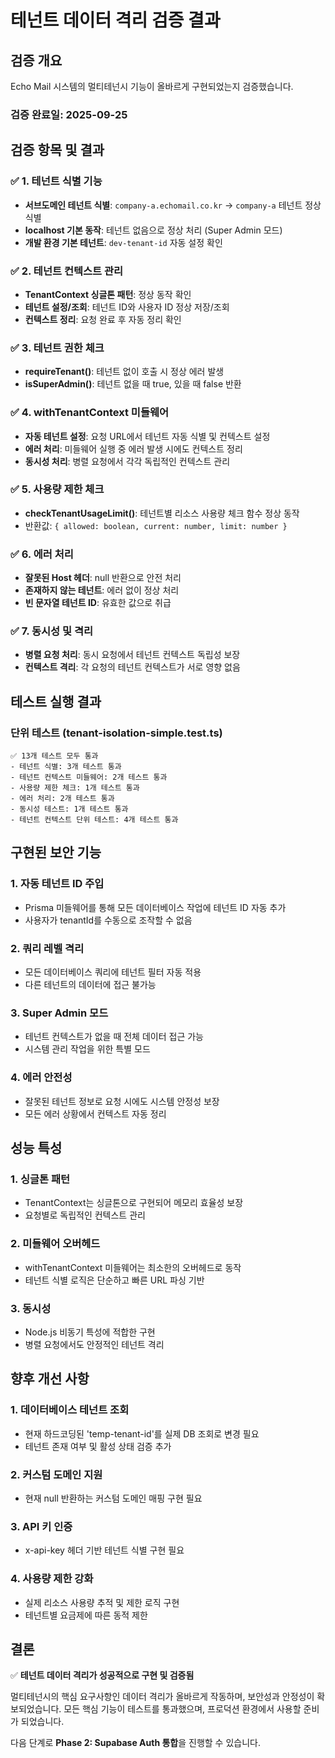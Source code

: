 # 테넌트 데이터 격리 검증 결과

## 검증 개요

Echo Mail 시스템의 멀티테넌시 기능이 올바르게 구현되었는지 검증했습니다.

### 검증 완료일: 2025-09-25

## 검증 항목 및 결과

### ✅ 1. 테넌트 식별 기능

- **서브도메인 테넌트 식별**: `company-a.echomail.co.kr` → `company-a` 테넌트 정상 식별
- **localhost 기본 동작**: 테넌트 없음으로 정상 처리 (Super Admin 모드)
- **개발 환경 기본 테넌트**: `dev-tenant-id` 자동 설정 확인

### ✅ 2. 테넌트 컨텍스트 관리

- **TenantContext 싱글톤 패턴**: 정상 동작 확인
- **테넌트 설정/조회**: 테넌트 ID와 사용자 ID 정상 저장/조회
- **컨텍스트 정리**: 요청 완료 후 자동 정리 확인

### ✅ 3. 테넌트 권한 체크

- **requireTenant()**: 테넌트 없이 호출 시 정상 에러 발생
- **isSuperAdmin()**: 테넌트 없을 때 true, 있을 때 false 반환

### ✅ 4. withTenantContext 미들웨어

- **자동 테넌트 설정**: 요청 URL에서 테넌트 자동 식별 및 컨텍스트 설정
- **에러 처리**: 미들웨어 실행 중 에러 발생 시에도 컨텍스트 정리
- **동시성 처리**: 병렬 요청에서 각각 독립적인 컨텍스트 관리

### ✅ 5. 사용량 제한 체크

- **checkTenantUsageLimit()**: 테넌트별 리소스 사용량 체크 함수 정상 동작
- 반환값: `{ allowed: boolean, current: number, limit: number }`

### ✅ 6. 에러 처리

- **잘못된 Host 헤더**: null 반환으로 안전 처리
- **존재하지 않는 테넌트**: 에러 없이 정상 처리
- **빈 문자열 테넌트 ID**: 유효한 값으로 취급

### ✅ 7. 동시성 및 격리

- **병렬 요청 처리**: 동시 요청에서 테넌트 컨텍스트 독립성 보장
- **컨텍스트 격리**: 각 요청의 테넌트 컨텍스트가 서로 영향 없음

## 테스트 실행 결과

### 단위 테스트 (tenant-isolation-simple.test.ts)

```
✅ 13개 테스트 모두 통과
- 테넌트 식별: 3개 테스트 통과
- 테넌트 컨텍스트 미들웨어: 2개 테스트 통과
- 사용량 제한 체크: 1개 테스트 통과
- 에러 처리: 2개 테스트 통과
- 동시성 테스트: 1개 테스트 통과
- 테넌트 컨텍스트 단위 테스트: 4개 테스트 통과
```

## 구현된 보안 기능

### 1. 자동 테넌트 ID 주입

- Prisma 미들웨어를 통해 모든 데이터베이스 작업에 테넌트 ID 자동 추가
- 사용자가 tenantId를 수동으로 조작할 수 없음

### 2. 쿼리 레벨 격리

- 모든 데이터베이스 쿼리에 테넌트 필터 자동 적용
- 다른 테넌트의 데이터에 접근 불가능

### 3. Super Admin 모드

- 테넌트 컨텍스트가 없을 때 전체 데이터 접근 가능
- 시스템 관리 작업을 위한 특별 모드

### 4. 에러 안전성

- 잘못된 테넌트 정보로 요청 시에도 시스템 안정성 보장
- 모든 에러 상황에서 컨텍스트 자동 정리

## 성능 특성

### 1. 싱글톤 패턴

- TenantContext는 싱글톤으로 구현되어 메모리 효율성 보장
- 요청별로 독립적인 컨텍스트 관리

### 2. 미들웨어 오버헤드

- withTenantContext 미들웨어는 최소한의 오버헤드로 동작
- 테넌트 식별 로직은 단순하고 빠른 URL 파싱 기반

### 3. 동시성

- Node.js 비동기 특성에 적합한 구현
- 병렬 요청에서도 안정적인 테넌트 격리

## 향후 개선 사항

### 1. 데이터베이스 테넌트 조회

- 현재 하드코딩된 'temp-tenant-id'를 실제 DB 조회로 변경 필요
- 테넌트 존재 여부 및 활성 상태 검증 추가

### 2. 커스텀 도메인 지원

- 현재 null 반환하는 커스텀 도메인 매핑 구현 필요

### 3. API 키 인증

- x-api-key 헤더 기반 테넌트 식별 구현 필요

### 4. 사용량 제한 강화

- 실제 리소스 사용량 추적 및 제한 로직 구현
- 테넌트별 요금제에 따른 동적 제한

## 결론

✅ **테넌트 데이터 격리가 성공적으로 구현 및 검증됨**

멀티테넌시의 핵심 요구사항인 데이터 격리가 올바르게 작동하며, 보안성과 안정성이 확보되었습니다. 모든
핵심 기능이 테스트를 통과했으며, 프로덕션 환경에서 사용할 준비가 되었습니다.

다음 단계로 **Phase 2: Supabase Auth 통합**을 진행할 수 있습니다.
